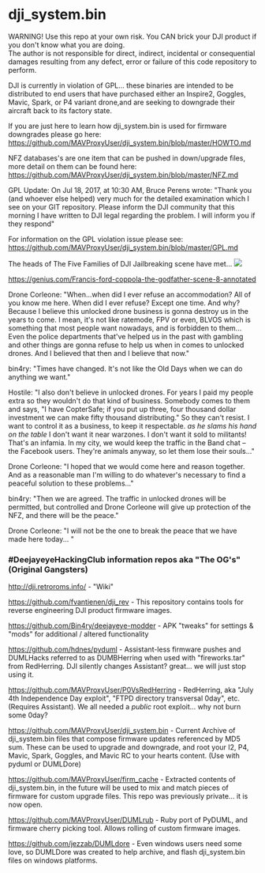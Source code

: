 # dji_system.bin
WARNING! Use this repo at your own risk. You CAN brick your DJI product if you don't know what you are doing.  
The author is not responsible for direct, indirect, incidental or consequential damages resulting from any defect, error or failure of this code repository to perform.

DJI is currently in violation of GPL... these binaries are intended to be distributed to end users that have purchased either an Inspire2, Goggles, Mavic, Spark, or P4 variant drone,and are seeking to downgrade their aircraft back to its factory state. 

If you are just here to learn how dji_system.bin is used for firmware downgrades please go here: https://github.com/MAVProxyUser/dji_system.bin/blob/master/HOWTO.md

NFZ databases's are one item that can be pushed in down/upgrade files, more detail on them can be found here: https://github.com/MAVProxyUser/dji_system.bin/blob/master/NFZ.md

GPL Update:
On Jul 18, 2017, at 10:30 AM, Bruce Perens wrote:
"Thank you (and whoever else helped) very much for the detailed examination which I see on your GIT repository. 
Please inform the DJI community that this morning I have written to DJI legal regarding the problem. I will inform you if they respond"

For information on the GPL violation issue please see: https://github.com/MAVProxyUser/dji_system.bin/blob/master/GPL.md

The heads of The Five Families of DJI Jailbreaking scene have met...
<img src=https://pbs.twimg.com/media/DFrZ-F1VwAAY9js.jpg>           

https://genius.com/Francis-ford-coppola-the-godfather-scene-8-annotated

Drone Corleone: "When...when did I ever refuse an accommodation? All of you know me here. When did I ever refuse? Except one time. And why? Because I believe this unlocked drone business is gonna destroy us in the years to come. I mean, it's not like ratemode, FPV or even, BLVOS which is something that most people want nowadays, and is forbidden to them... Even the police departments that've helped us in the past with gambling and other things are gonna refuse to help us when in comes to unlocked drones. And I believed that then and I believe that now."

bin4ry: "Times have changed. It's not like the Old Days when we can do anything we want."

Hostile: "I also don't believe in unlocked drones. For years I paid my people extra so they wouldn't do that kind of business. Somebody comes to them and says, "I have CopterSafe; if you put up three, four thousand dollar investment we can make fifty thousand distributing." So they can't resist. I want to control it as a business, to keep it respectable. *as he slams his hand on the table* I don't want it near warzones. I don't want it sold to militants! That's an infamia. In my city, we would keep the traffic in the Band chat – the Facebook users. They're animals anyway, so let them lose their souls..."

Drone Corleone: "I hoped that we would come here and reason together. And as a reasonable man I'm willing to do whatever's necessary to find a peaceful solution to these problems..."

bin4ry: "Then we are agreed. The traffic in unlocked drones will be permitted, but controlled and Drone Corleone will give up protection of the NFZ, and there will be the peace."

Drone Corleone: "I will not be the one to break the peace that we have made here today... "

### #DeejayeyeHackingClub information repos aka "The OG's" (Original Gangsters)
http://dji.retroroms.info/ - "Wiki"

https://github.com/fvantienen/dji_rev - This repository contains tools for reverse engineering DJI product firmware images.

https://github.com/Bin4ry/deejayeye-modder - APK "tweaks" for settings & "mods" for additional / altered functionality

https://github.com/hdnes/pyduml - Assistant-less firmware pushes and DUMLHacks referred to as DUMBHerring when used with "fireworks.tar" from RedHerring. DJI silently changes Assistant? great... we will just stop using it.

https://github.com/MAVProxyUser/P0VsRedHerring - RedHerring, aka "July 4th Independence Day exploit", "FTPD directory transversal 0day", etc. (Requires Assistant). We all needed a *public* root exploit... why not burn some 0day?

https://github.com/MAVProxyUser/dji_system.bin - Current Archive of dji_system.bin files that compose firmware updates referenced by MD5 sum. These can be used to upgrade and downgrade, and root your I2, P4, Mavic, Spark, Goggles, and Mavic RC to your hearts content. (Use with pyduml or DUMLDore)

https://github.com/MAVProxyUser/firm_cache - Extracted contents of dji_system.bin, in the future will be used to mix and match pieces of firmware for custom upgrade files. This repo was previously private... it is now open.

https://github.com/MAVProxyUser/DUMLrub - Ruby port of PyDUML, and firmware cherry picking tool. Allows rolling of custom firmware images.  

https://github.com/jezzab/DUMLdore - Even windows users need some love, so DUMLDore was created to help archive, and flash dji_system.bin files on windows platforms.


